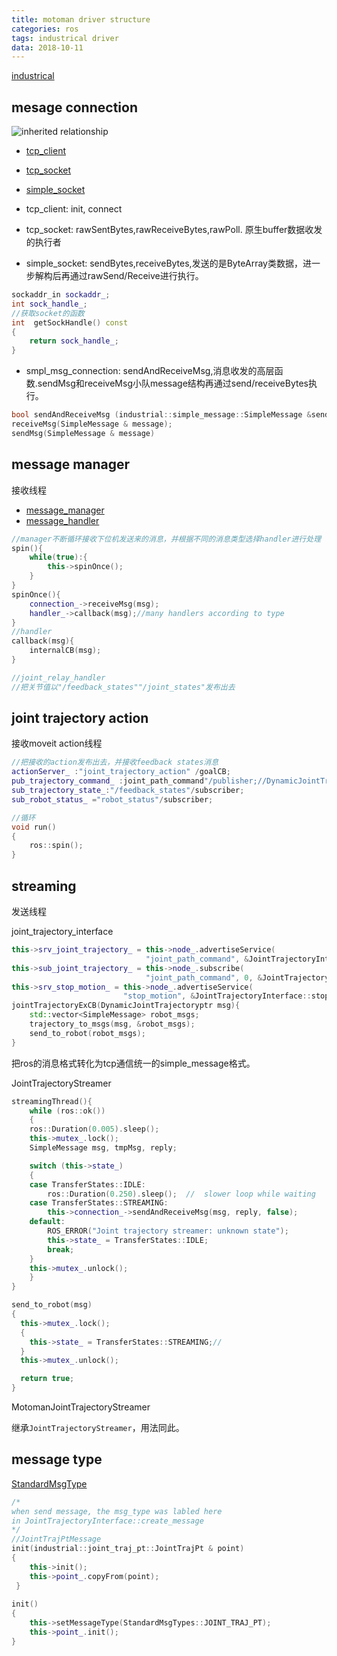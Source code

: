 ```yaml
---
title: motoman driver structure
categories: ros
tags: industrical driver
data: 2018-10-11
---
```


[industrical](http://docs.ros.org/kinetic/api/simple_message/html/namespaceindustrial.html)

## mesage connection

![inherited relationship](http://docs.ros.org/kinetic/api/simple_message/html/classindustrial_1_1smpl__msg__connection_1_1SmplMsgConnection__inherit__graph.png)

- [tcp_client](http://docs.ros.org/kinetic/api/simple_message/html/classindustrial_1_1tcp__client_1_1TcpClient.html#a08dfcd76a00fbb7358fe4d64b184e72b)
- [tcp_socket](http://docs.ros.org/kinetic/api/simple_message/html/classindustrial_1_1tcp__socket_1_1TcpSocket.html)
- [simple_socket](http://docs.ros.org/kinetic/api/simple_message/html/classindustrial_1_1simple__socket_1_1SimpleSocket.html)

- tcp_client: init, connect
- tcp_socket: rawSentBytes,rawReceiveBytes,rawPoll. 原生buffer数据收发的执行者
- simple_socket: sendBytes,receiveBytes,发送的是ByteArray类数据，进一步解构后再通过rawSend/Receive进行执行。
```c++
sockaddr_in sockaddr_;
int sock_handle_;
//获取socket的函数
int  getSockHandle() const
{
	return sock_handle_;
}
```
- smpl_msg_connection: sendAndReceiveMsg,消息收发的高层函数.sendMsg和receiveMsg小队message结构再通过send/receiveBytes执行。
```c++
bool sendAndReceiveMsg (industrial::simple_message::SimpleMessage &send, industrial::simple_message::SimpleMessage &recv, bool verbose=false)
receiveMsg(SimpleMessage & message);
sendMsg(SimpleMessage & message)
```

## message manager

接收线程

- [message_manager](http://docs.ros.org/kinetic/api/simple_message/html/classindustrial_1_1message__manager_1_1MessageManager.html)
- [message_handler](http://docs.ros.org/kinetic/api/simple_message/html/classindustrial_1_1message__handler_1_1MessageHandler.html)

```c++
//manager不断循环接收下位机发送来的消息，并根据不同的消息类型选择handler进行处理
spin(){
	while(true):{
		this->spinOnce();
	}
}
spinOnce(){
	connection_->receiveMsg(msg);
	handler_->callback(msg);//many handlers according to type
}
//handler
callback(msg){
	internalCB(msg);
}

//joint_relay_handler
//把关节值以"/feedback_states""/joint_states"发布出去

```

## joint trajectory action

接收moveit action线程

```c++
//把接收的action发布出去，并接收feedback states消息
actionServer_ :"joint_trajectory_action" /goalCB;
pub_trajectory_command_ :joint_path_command"/publisher;//DynamicJointTrajectory
sub_trajectory_state_:"/feedback_states"/subscriber;
sub_robot_status_ ="robot_status"/subscriber; 

//循环
void run()
{
	ros::spin();
}
```
## streaming

发送线程

joint_trajectory_interface

```c++
this->srv_joint_trajectory_ = this->node_.advertiseService(
                              "joint_path_command", &JointTrajectoryInterface::jointTrajectoryExCB, this);
this->sub_joint_trajectory_ = this->node_.subscribe(
                              "joint_path_command", 0, &JointTrajectoryInterface::jointTrajectoryExCB, this);
this->srv_stop_motion_ = this->node_.advertiseService(
                         "stop_motion", &JointTrajectoryInterface::stopMotionCB, this);
jointTrajectoryExCB(DynamicJointTrajectoryptr msg){
	std::vector<SimpleMessage> robot_msgs;
  	trajectory_to_msgs(msg, &robot_msgs);
  	send_to_robot(robot_msgs);
}                       
```
把ros的消息格式转化为tcp通信统一的simple_message格式。

JointTrajectoryStreamer

```c++
streamingThread(){
	while (ros::ok())
	{
	ros::Duration(0.005).sleep();
	this->mutex_.lock();
	SimpleMessage msg, tmpMsg, reply;

	switch (this->state_)
	{
	case TransferStates::IDLE:
		ros::Duration(0.250).sleep();  //  slower loop while waiting
	case TransferStates::STREAMING:
		this->connection_->sendAndReceiveMsg(msg, reply, false);
	default:
		ROS_ERROR("Joint trajectory streamer: unknown state");
		this->state_ = TransferStates::IDLE;
		break;
	}
	this->mutex_.unlock();
	}
}

send_to_robot(msg)
{
  this->mutex_.lock();
  {
    this->state_ = TransferStates::STREAMING;//
  }
  this->mutex_.unlock();

  return true;
}
```

MotomanJointTrajectoryStreamer

继承`JointTrajectoryStreamer`，用法同此。

## message type

[StandardMsgType](http://docs.ros.org/kinetic/api/simple_message/html/simple__message_8h_source.html)

```c++
/*
when send message, the msg_type was labled here
in JointTrajectoryInterface::create_message
*/
//JointTrajPtMessage
init(industrial::joint_traj_pt::JointTrajPt & point)
{
	this->init();
	this->point_.copyFrom(point);
 }
 
init()
{
	this->setMessageType(StandardMsgTypes::JOINT_TRAJ_PT);
	this->point_.init();
}
```

